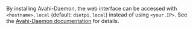 By installing Avahi-Daemon, the web interface can be accessed with `<hostname>.local` (default: `dietpi.local`) instead of using `<your.IP>`. See the [Avahi-Daemon documentation](./advanced_networking.md/#avahi-daemon) for details.
